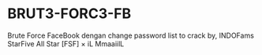 # BRUT3-FORC3-FB
Brute Force FaceBook dengan change password list to crack by, INDOFams StarFive All Star [FSF] × iL MmaaiilL
